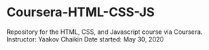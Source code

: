 # Coursera-HTML-CSS-JS
Repository for the HTML, CSS, and Javascript course via Coursera.
Instructor: Yaakov Chaikin
Date started: May 30, 2020
